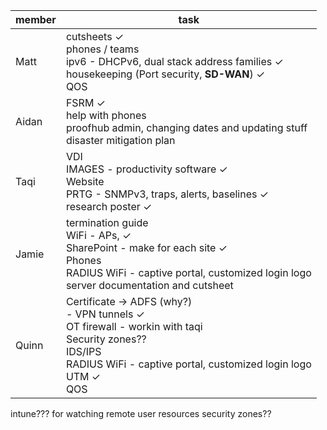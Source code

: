 
| member | task                                                                                                                                                                                  |
| ------ | ------------------------------------------------------------------------------------------------------------------------------------------------------------------------------------- |
| Matt   | cutsheets ✓<br>phones / teams<br>ipv6 - DHCPv6, dual stack address families ✓<br>housekeeping (Port security, **SD-WAN**) ✓<br>QOS                                                    |
| Aidan  | FSRM ✓ <br>help with phones<br>proofhub admin, changing dates and updating stuff<br>disaster mitigation plan                                                                          |
| Taqi   | VDI<br>IMAGES - productivity software ✓<br>Website<br>PRTG - SNMPv3, traps, alerts, baselines ✓<br>research poster ✓                                                                  |
| Jamie  | termination guide <br>WiFi - APs, ✓<br>SharePoint - make for each site ✓<br>Phones<br>RADIUS WiFi - captive portal, customized login logo<br>server documentation and cutsheet        |
| Quinn  | Certificate -> ADFS (why?)<br>- VPN tunnels ✓<br>OT firewall - workin with taqi<br>Security zones??<br>IDS/IPS<br>RADIUS WiFi - captive portal, customized login logo<br>UTM ✓<br>QOS |



intune??? for watching remote user resources
security zones??